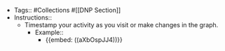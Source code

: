 - Tags:: #Collections #[[DNP Section]]
- Instructions::
    - Timestamp your activity as you visit or make changes in the graph.
        - Example:: 
            - {{embed: ((aXbOspJJ4))}}
